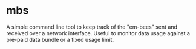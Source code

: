 # mbs

A simple command line tool to keep track of the "em-bees" sent and received 
over a network interface. Useful to monitor data usage against a pre-paid data 
bundle or a fixed usage limit.
